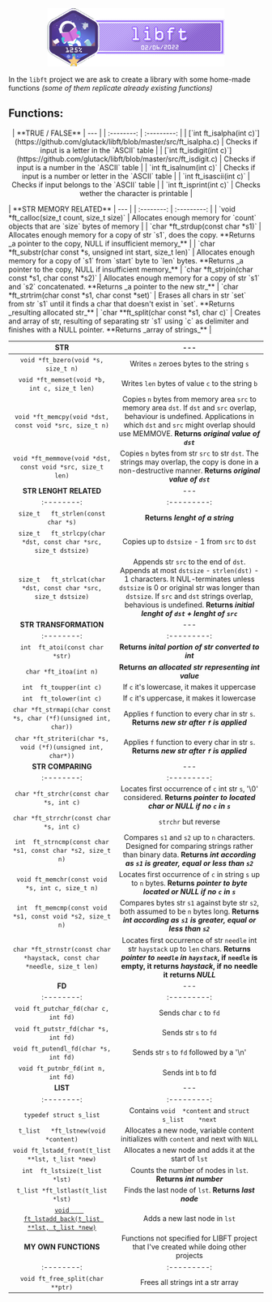<p align="center"><img src="https://github.com/glutack/glutack/blob/master/42img/libft_banner.png?raw=true" alt="libft 42 banner 125% 02/06/2022"/></p>

In the `libft` project we are ask to create a library with some home-made functions *(some of them replicate already existing functions)*

## Functions:
<p align="center">
|  **TRUE / FALSE** | --- |
| :--------: | :---------: |
| [`int	ft_isalpha(int c)`](https://github.com/glutack/libft/blob/master/src/ft_isalpha.c) | Checks if input is a letter in the `ASCII` table |
| [`int	ft_isdigit(int c)`](https://github.com/glutack/libft/blob/master/src/ft_isdigit.c) | Checks if input is a number in the `ASCII` table |
| `int	ft_isalnum(int c)` | Checks if input is a number or letter in the `ASCII` table |
| `int	ft_isascii(int c)` | Checks if input belongs to the `ASCII` table |
| `int	ft_isprint(int c)` | Checks wether the character is printable |</p>
| **STR MEMORY RELATED** | --- |
| :--------: | :---------: |
| `void	*ft_calloc(size_t count, size_t size)` | Allocates enough memory for `count` objects that are `size` bytes of memory |
| `char *ft_strdup(const char *s1)` | Allocates enough memory for a copy of str `s1`, does the copy. **Returns _a pointer to the copy, NULL if insufficient memory_** |
| `char *ft_substr(char const *s, unsigned int start, size_t len)` | Allocates enough memory for a copy of `s1` from `start` byte to `len` bytes. **Returns _a pointer to the copy, NULL if insufficient memory_**
| `char	*ft_strjoin(char const *s1, char const *s2)` | Allocates enough memory for a copy of str `s1` and `s2` concatenated. **Returns _a pointer to the new str_**
| `char	*ft_strtrim(char const *s1, char const *set)` | Erases all chars in str `set` from str `s1` until it finds a char that doesn't exist in `set`. **Returns _resulting allocated str_** 
| `char	**ft_split(char const *s1, char c)` | Creates and array of str, resulting of separating str `s1` using `c` as delimiter and finishes with a NULL pointer. **Returns _array of strings_** |

| **STR** | --- |
| :--------: | :---------: |
| `void	*ft_bzero(void *s, size_t n)` | Writes `n` zeroes bytes to the string `s` |
| `void	*ft_memset(void *b, int c, size_t len)` | Writes `len` bytes of value `c` to the string `b` |
| `void	*ft_memcpy(void *dst, const void *src, size_t n)` | Copies `n` bytes from memory area `src` to memory area `dst`. If `dst` and `src` overlap, behaviour is undefined. Applications in which `dst` and `src` might overlap should use MEMMOVE. **Returns _original value of `dst`_** |
| `void	*ft_memmove(void *dst, const void *src, size_t len)` | Copies `n` bytes from str `src` to str `dst`. The strings may overlap, the copy is done in a non-destructive manner. **Returns _original value of `dst`_**
| **STR LENGHT RELATED** | --- |
| :--------: | :---------: |
| `size_t	ft_strlen(const char *s)` | **Returns _lenght of a string_** |
| `size_t	ft_strlcpy(char *dst, const char *src, size_t dstsize)` | Copies up to `dstsize` - 1 from `src` to `dst` |
| `size_t	ft_strlcat(char *dst, const char *src, size_t dstsize)` | Appends str `src` to the end of `dst`. Appends at most `dstsize` - `strlen(dst)` - 1 characters. It NUL-terminates unless `dstsize` is 0 or original str was longer than `dstsize`. If `src` and `dst` strings overlap, behavious is undefined. **Returns _initial lenght of `dst` + lenght of `src`_** |
| **STR TRANSFORMATION** | --- |
| :--------: | :---------: |
| `int	ft_atoi(const char *str)` | **Returns _inital portion of str converted to int_** |
| `char	*ft_itoa(int n)` | **Returns _an allocated str representing int value_**
| `int	ft_toupper(int c)` | If `c` it's lowercase, it makes it uppercase |
| `int	ft_tolower(int c)` | If `c` it's uppercase, it makes it lowercase |
| `char	*ft_strmapi(char const *s, char (*f)(unsigned int, char))` | Applies `f` function to every char in str `s`. **Returns _new str after `f` is applied_**
| `char	*ft_striteri(char *s, void (*f)(unsigned int, char*))` | Applies `f` function to every char in str `s`. **Returns _new str after `f` is applied_**
| **STR COMPARING**  | --- |
| :--------: | :---------: |
| `char	*ft_strchr(const char *s, int c)` | Locates first occurrence of `c` int str `s`, '\0' considered. **Returns _pointer to located char or NULL if no `c` in `s`_** |
| `char *ft_strrchr(const char *s, int c)` | `strchr` but reverse |
| `int	ft_strncmp(const char *s1, const char *s2, size_t n)` | Compares `s1` and `s2` up to `n` characters. Designed for comparing strings rather than binary data. **Returns _int according as `s1` is greater, equal or less than `s2`_** |
| `void	ft_memchr(const void *s, int c, size_t n)` | Locates first occurrence of `c` in string `s` up to `n` bytes. **Returns _pointer to byte located or NULL if no `c` in `s`_** |
| `int	ft_memcmp(const void *s1, const void *s2, size_t n)` | Compares bytes str `s1` against byte str `s2`, both assumed to be `n` bytes long. **Returns _int according as `s1` is greater, equal or less than `s2`_** |
| `char	*ft_strnstr(const char *haystack, const char *needle, size_t len)` | Locates first occurrence of str `needle` int str `haystack` up to `len` chars. **Returns _pointer to `needle` in `haystack`_, if `needle` is empty, it returns _haystack_, if no needle it returns _NULL_** |
| **FD** | --- |
| :--------: | :---------: |
| `void	ft_putchar_fd(char c, int fd)` | Sends char `c` to `fd` |
| `void	ft_putstr_fd(char *s, int fd)` | Sends str `s` to `fd` |
| `void	ft_putendl_fd(char *s, int fd)` | Sends str `s` to `fd` followed by a '\n' |
| `void	ft_putnbr_fd(int n, int fd)` | Sends int `b` to fd |
| **LIST** | --- |
| :--------: | :---------: |
| `typedef struct s_list` | Contains `void	*content` and `struct s_list	*next` |
| `t_list	*ft_lstnew(void *content)` | Allocates a new node, variable content initializes with `content` and next with `NULL` |
| `void	ft_lstadd_front(t_list **lst, t_list *new)` | Allocates a new node and adds it at the start of `lst` |
| `int	ft_lstsize(t_list *lst)` | Counts the number of nodes in `lst`. **Returns _int number_**|
| `t_list *ft_lstlast(t_list *lst)` | Finds the last node of `lst`. **Returns _last node_**|
| [`void	ft_lstadd_back(t_list **lst, t_list *new)`](https://github.com/glutack/libft/blob/master/src/ft_lstadd_back_bonus.c) | Adds a new last node in `lst`|
| **MY OWN FUNCTIONS** | Functions not specified for LIBFT project that I've created while doing other projects |
| :--------: | :---------: |
| `void	ft_free_split(char **ptr)` | Frees all strings int a str array |